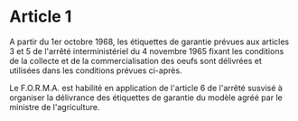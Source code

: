 # Article 1

A partir du 1er octobre 1968, les étiquettes de garantie prévues aux articles 3 et 5 de l'arrêté interministériel du 4 novembre 1965 fixant les conditions de la collecte et de la commercialisation des oeufs sont délivrées et utilisées dans les conditions prévues ci-après.

Le F.O.R.M.A. est habilité en application de l'article 6 de l'arrêté susvisé à organiser la délivrance des étiquettes de garantie du modèle agréé par le ministre de l'agriculture.

